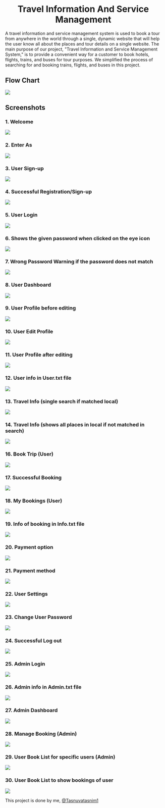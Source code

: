 <h1 align="center">Travel Information And Service Management</h1>
<p>A travel information and service management system is used to book a tour from anywhere in the world through a single, dynamic website that will help the user know all about the places and tour details on a single website. The main purpose of our project, "Travel Information and Service Management System," is to provide a convenient way for a customer to book hotels, flights, trains, and buses for tour purposes. We simplified the process of searching for and booking trains, flights, and buses in this project.</p>
<h2>Flow Chart</h2>
<img src = "https://github.com/AhmedRifat/Travel-Information-And-Service-Management/assets/45284066/cca53e3f-0f28-4e3a-bdd9-e19ed29d2507">
<h2>Screenshots</h2>
<h3>1. Welcome</h3>
<img src ="https://github.com/AhmedRifat/Travel-Information-And-Service-Management/assets/45284066/71e013d3-c9fd-4723-87a2-7c20f995f300">
<h3>2. Enter As</h3>
<img src ="https://github.com/AhmedRifat/Travel-Information-And-Service-Management/assets/45284066/5e7336d0-7306-4b68-bafa-74e62b0b8ba4">
<h3>3. User Sign-up</h3>
<img src ="https://github.com/AhmedRifat/Travel-Information-And-Service-Management/assets/45284066/e3074e5c-3948-4c02-8a8a-4a748146d9f8">
<h3>4. Successful Registration/Sign-up</h3>
<img src ="https://github.com/AhmedRifat/Travel-Information-And-Service-Management/assets/45284066/3e5ad154-f18f-4802-8695-48d1fa8c1f42">
<h3>5. User Login</h3>
<img src ="https://github.com/AhmedRifat/Travel-Information-And-Service-Management/assets/45284066/4a1f7924-1fbb-4f55-99a2-221f63ea84ce">
<h3>6. Shows the given password when clicked on the eye icon</h3>
<img src ="https://github.com/AhmedRifat/Travel-Information-And-Service-Management/assets/45284066/f7f1e4c9-eba5-40ca-8e24-8757f98ff0dd)">
<h3>7. Wrong Password Warning if the password does not match</h3>
<img src ="https://github.com/AhmedRifat/Travel-Information-And-Service-Management/assets/45284066/c10d006e-a2f0-47cb-888e-ffca0ac80256">
<h3>8. User Dashboard</h3>
<img src ="https://github.com/AhmedRifat/Travel-Information-And-Service-Management/assets/45284066/55717da7-1f69-4a92-858e-9f5878b9ba4f">
<h3>9. User Profile before editing</h3>
<img src ="https://github.com/AhmedRifat/Travel-Information-And-Service-Management/assets/45284066/c0c0113a-2311-45dc-9cb2-699ce15924e1">
<h3>10. User Edit Profile</h3>
<img src ="https://github.com/AhmedRifat/Travel-Information-And-Service-Management/assets/45284066/53970d2a-a42e-41e5-addb-7ce93948e47c">
<h3>11. User Profile after editing</h3>
<img src ="https://github.com/AhmedRifat/Travel-Information-And-Service-Management/assets/45284066/e2fe328b-3c7b-409b-a79c-934c9f10c342">
<h3>12. User info in User.txt file</h3>
<img src ="https://github.com/AhmedRifat/Travel-Information-And-Service-Management/assets/45284066/a4d38b73-7fdc-4aa8-836d-d8e8ba237973">
<h3>13. Travel Info (single search if matched local)</h3>
<img src ="https://github.com/AhmedRifat/Travel-Information-And-Service-Management/assets/45284066/e740bf34-aa40-4256-af3c-dbfe71945fc7">
<h3>14. Travel Info (shows all places in local if not matched in search)</h3>
<img src ="https://github.com/AhmedRifat/Travel-Information-And-Service-Management/assets/45284066/50d0ba6b-ebd3-4997-a4e9-12cccbe7b50a">
<h3>16. Book Trip (User)</h3>
<img src ="https://github.com/AhmedRifat/Travel-Information-And-Service-Management/assets/45284066/57e67d91-4266-451e-a866-259cb64f8bf0">
<h3>17. Successful Booking</h3>
<img src ="https://github.com/AhmedRifat/Travel-Information-And-Service-Management/assets/45284066/e0b21be6-fe9c-4541-9ca0-75ea84d1795b">
<h3>18. My Bookings (User)</h3>
<img src ="https://github.com/AhmedRifat/Travel-Information-And-Service-Management/assets/45284066/729a7889-5c28-426c-a083-abe4015c8086">
<h3>19. Info of booking in Info.txt file</h3>
<img src ="https://github.com/AhmedRifat/Travel-Information-And-Service-Management/assets/45284066/2d168dd9-1e30-4cfd-b2ae-7bbe0202c56a">
<h3>20. Payment option</h3>
<img src ="https://github.com/AhmedRifat/Travel-Information-And-Service-Management/assets/45284066/8e3b1a46-fd3a-48f1-99bf-a3fa359e4adf">
<h3>21. Payment method</h3>
<img src ="https://github.com/AhmedRifat/Travel-Information-And-Service-Management/assets/45284066/35319511-fd7f-4d98-9b76-11d09533ab94">
<h3>22. User Settings</h3>
<img src ="https://github.com/AhmedRifat/Travel-Information-And-Service-Management/assets/45284066/b0ca363c-c0c7-47b8-8c49-7e18b1d0d7b2">
<h3>23. Change User Password</h3>
<img src ="https://github.com/AhmedRifat/Travel-Information-And-Service-Management/assets/45284066/268cfb26-7791-401f-8fb8-deb22a6d16a9">
<h3>24. Successful Log out</h3>
<img src ="https://github.com/AhmedRifat/Travel-Information-And-Service-Management/assets/45284066/fb900a04-e925-45d0-ad56-a9de794f41d5">
<h3>25. Admin Login</h3>
<img src ="https://github.com/AhmedRifat/Travel-Information-And-Service-Management/assets/45284066/9baca6c4-9853-4474-896d-f4e447c009e2">
<h3>26. Admin info in Admin.txt file</h3>
<img src ="https://github.com/AhmedRifat/Travel-Information-And-Service-Management/assets/45284066/e0c0ba44-4b72-402d-8c86-9a3473cd40b8">
<h3>27. Admin Dashboard</h3>
<img src ="https://github.com/AhmedRifat/Travel-Information-And-Service-Management/assets/45284066/ff8015f7-499c-48d8-ab03-480356c846fc">
<h3>28. Manage Booking (Admin)</h3>
<img src ="https://github.com/AhmedRifat/Travel-Information-And-Service-Management/assets/45284066/fcfaeaef-7d4d-4cf8-b900-bb3e089a47cf">
<h3>29. User Book List for specific users (Admin)</h3>
<img src ="https://github.com/AhmedRifat/Travel-Information-And-Service-Management/assets/45284066/e63459dd-de49-466f-a8c4-8694c69f045f">
<h3>30. User Book List to show bookings of user</h3>
<img src ="https://github.com/AhmedRifat/Travel-Information-And-Service-Management/assets/45284066/04b0d3db-fd6c-405b-923a-b56aa94d4869">
<br>
<p>This project is done by me, <a href="https://github.com/Tasnuvatasnim1" target="_blank">@Tasnuvatasnim1</a></p>

